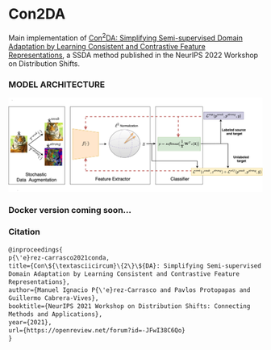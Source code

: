 # Con2DA

Main implementation of [Con<sup>2</sup>DA: Simplifying Semi-supervised Domain Adaptation by Learning Consistent and Contrastive Feature Representations](https://arxiv.org/pdf/2204.01558.pdf), a SSDA method published in the NeurIPS 2022 Workshop on Distribution Shifts.

### MODEL ARCHITECTURE

![](https://github.com/mperezcarrasco/Con2DA/blob/main/figures/con2daDiagram.png)

### Docker version coming soon...

### Citation

```
@inproceedings{
p{\'e}rez-carrasco2021conda,
title={Con\${\textasciicircum}\{2\}\${DA}: Simplifying Semi-supervised Domain Adaptation by Learning Consistent and Contrastive Feature Representations},
author={Manuel Ignacio P{\'e}rez-Carrasco and Pavlos Protopapas and Guillermo Cabrera-Vives},
booktitle={NeurIPS 2021 Workshop on Distribution Shifts: Connecting Methods and Applications},
year={2021},
url={https://openreview.net/forum?id=-JFwI38C6Qo}
}
```



